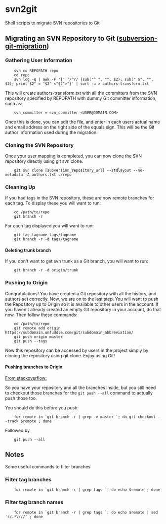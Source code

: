 # svn2git
Shell scripts to migrate SVN repositories to Git
 

## Migrating an SVN Repository to Git ([subversion-git-migration](https://unfuddle.com/stack/docs/help/subversion-git-migration/))


### Gathering User Information

```shell
	svn co REPOPATH repo
	cd repo
	svn log -q | awk -F '|' '/^r/ {sub("^ ", "", $2); sub(" $", "", $2); print $2" = "$2" <"$2">"}' | sort -u > authors-transform.txt
```
This will create authors-transform.txt with all the committers from the SVN repository specified by REPOPATH with dummy Git committer information, such as:

```shell
	svn_committer = svn_committer <USER@DOMAIN.COM>
```
Once this is done, you can edit the file, and enter in each users actual name and email address on the right side of the equals sign. This will be the Git author information used during the migration.

### Cloning the SVN Repository

Once your user mapping is completed, you can now clone the SVN repository directly using git svn clone.
```shell
	git svn clone [subversion_repository_url] --stdlayout --no-metadata -A authors.txt ./repo
```

### Cleaning Up

If you had tags in the SVN repository, these are now remote branches for each tag. To display these you will want to run:
```shell
	cd /path/to/repo
	git branch -r
```	
For each tag displayed you will want to run:
```shell
	git tag tagname tags/tagname
	git branch -r -d tags/tagname
```

#### Deleting trunk branch
If you don't want to get svn trunk as a Git branch, you will want to run:
```shell
	git branch -r -d origin/trunk
```	

### Pushing to Origin
Congratulations! You have created a Git repository with all the history, and authors set correctly. Now, we are on to the last step. You will want to push the Repository up to Origin so it is available to other users in the account. If you haven't already created an empty Git repository in your account, do that now. Then follow these commands:
```shell
	cd /path/to/repo
	git remote add origin https://subdomain.unfuddle.com/git/subdomain_abbreviation/
	git push origin master
	git push --tags
```
Now this repository can be accessed by users in the project simply by cloning the repository using git clone. Enjoy using Git!

#### Pushing branches to Origin
[From stackoverflow:](http://stackoverflow.com/questions/6865302/push-local-git-repo-to-new-remote-including-all-branches-and-tags)

So you have your repository and all the branches inside, but you still need to checkout those branches for the ``git push --all`` command to actually push those too.

You should do this before you push:
```shell
	for remote in `git branch -r | grep -v master `; do git checkout --track $remote ; done
```
Followed by
```shell
	git push --all
```    
    
## Notes
Some useful commands to filter branches

### Filter tag branches
```shell
	for remote in `git branch -r | grep tags `; do echo $remote ; done
```
### Filter tag branch names
```shell
	for remote in `git branch -r | grep tags `; do echo $remote | sed 's/.*\///' ; done
```
